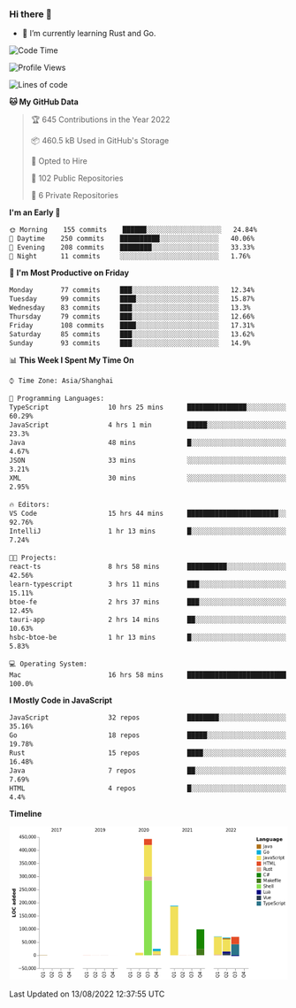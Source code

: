 ### Hi there 👋

- 🌱 I’m currently learning Rust and Go.

<!--START_SECTION:waka-->
![Code Time](http://img.shields.io/badge/Code%20Time-659%20hrs%209%20mins-blue)

![Profile Views](http://img.shields.io/badge/Profile%20Views-0-blue)

![Lines of code](https://img.shields.io/badge/From%20Hello%20World%20I%27ve%20Written-973%20Thousand%20lines%20of%20code-blue)

**🐱 My GitHub Data** 

> 🏆 645 Contributions in the Year 2022
 > 
> 📦 460.5 kB Used in GitHub's Storage 
 > 
> 💼 Opted to Hire
 > 
> 📜 102 Public Repositories 
 > 
> 🔑 6 Private Repositories  
 > 
**I'm an Early 🐤** 

```text
🌞 Morning    155 commits    ██████░░░░░░░░░░░░░░░░░░░   24.84% 
🌆 Daytime    250 commits    ██████████░░░░░░░░░░░░░░░   40.06% 
🌃 Evening    208 commits    ████████░░░░░░░░░░░░░░░░░   33.33% 
🌙 Night      11 commits     ░░░░░░░░░░░░░░░░░░░░░░░░░   1.76%

```
📅 **I'm Most Productive on Friday** 

```text
Monday       77 commits     ███░░░░░░░░░░░░░░░░░░░░░░   12.34% 
Tuesday      99 commits     ████░░░░░░░░░░░░░░░░░░░░░   15.87% 
Wednesday    83 commits     ███░░░░░░░░░░░░░░░░░░░░░░   13.3% 
Thursday     79 commits     ███░░░░░░░░░░░░░░░░░░░░░░   12.66% 
Friday       108 commits    ████░░░░░░░░░░░░░░░░░░░░░   17.31% 
Saturday     85 commits     ███░░░░░░░░░░░░░░░░░░░░░░   13.62% 
Sunday       93 commits     ███░░░░░░░░░░░░░░░░░░░░░░   14.9%

```


📊 **This Week I Spent My Time On** 

```text
⌚︎ Time Zone: Asia/Shanghai

💬 Programming Languages: 
TypeScript               10 hrs 25 mins      ███████████████░░░░░░░░░░   60.29% 
JavaScript               4 hrs 1 min         █████░░░░░░░░░░░░░░░░░░░░   23.3% 
Java                     48 mins             █░░░░░░░░░░░░░░░░░░░░░░░░   4.67% 
JSON                     33 mins             ░░░░░░░░░░░░░░░░░░░░░░░░░   3.21% 
XML                      30 mins             ░░░░░░░░░░░░░░░░░░░░░░░░░   2.95%

🔥 Editors: 
VS Code                  15 hrs 44 mins      ███████████████████████░░   92.76% 
IntelliJ                 1 hr 13 mins        █░░░░░░░░░░░░░░░░░░░░░░░░   7.24%

🐱‍💻 Projects: 
react-ts                 8 hrs 58 mins       ██████████░░░░░░░░░░░░░░░   42.56% 
learn-typescript         3 hrs 11 mins       ███░░░░░░░░░░░░░░░░░░░░░░   15.11% 
btoe-fe                  2 hrs 37 mins       ███░░░░░░░░░░░░░░░░░░░░░░   12.45% 
tauri-app                2 hrs 14 mins       ██░░░░░░░░░░░░░░░░░░░░░░░   10.63% 
hsbc-btoe-be             1 hr 13 mins        █░░░░░░░░░░░░░░░░░░░░░░░░   5.83%

💻 Operating System: 
Mac                      16 hrs 58 mins      █████████████████████████   100.0%

```

**I Mostly Code in JavaScript** 

```text
JavaScript               32 repos            ████████░░░░░░░░░░░░░░░░░   35.16% 
Go                       18 repos            █████░░░░░░░░░░░░░░░░░░░░   19.78% 
Rust                     15 repos            ████░░░░░░░░░░░░░░░░░░░░░   16.48% 
Java                     7 repos             ██░░░░░░░░░░░░░░░░░░░░░░░   7.69% 
HTML                     4 repos             █░░░░░░░░░░░░░░░░░░░░░░░░   4.4%

```


**Timeline**

![Chart not found](https://raw.githubusercontent.com/elton/elton/main/charts/bar_graph.png) 


 Last Updated on 13/08/2022 12:37:55 UTC
<!--END_SECTION:waka-->

<!--
**elton/elton** is a ✨ _special_ ✨ repository because its `README.md` (this file) appears on your GitHub profile.

Here are some ideas to get you started:

- 🔭 I’m currently working on ...
- 🌱 I’m currently learning ...
- 👯 I’m looking to collaborate on ...
- 🤔 I’m looking for help with ...
- 💬 Ask me about ...
- 📫 How to reach me: ...
- 😄 Pronouns: ...
- ⚡ Fun fact: ...
-->
